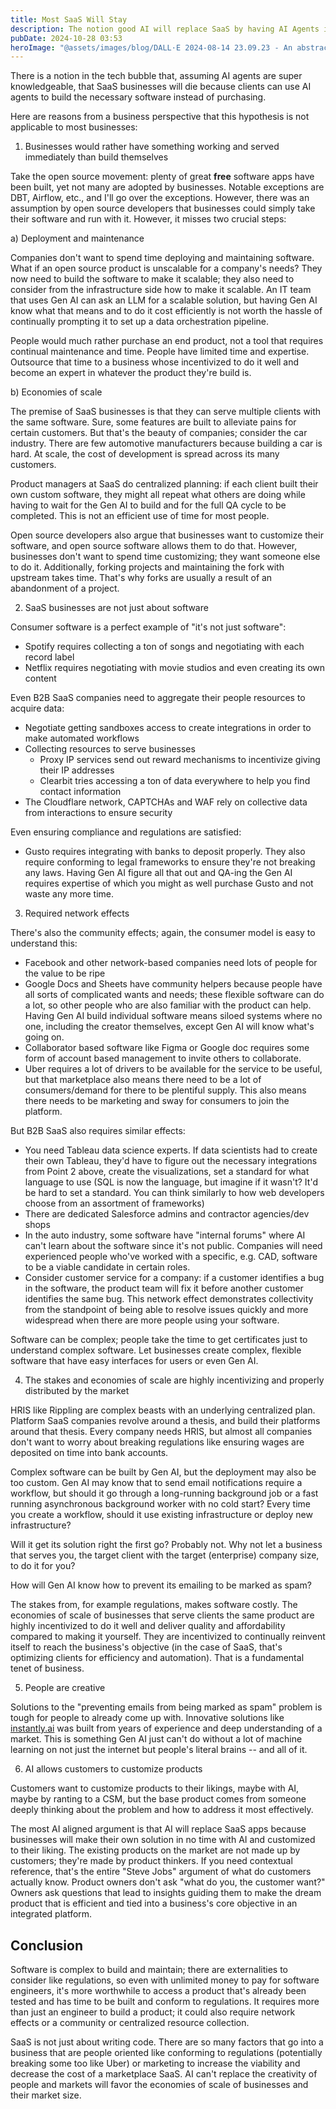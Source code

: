 ```yaml
---
title: Most SaaS Will Stay
description: The notion good AI will replace SaaS by having AI Agents ignores the tenets of scaled business
pubDate: 2024-10-28 03:53
heroImage: "@assets/images/blog/DALL·E 2024-08-14 23.09.23 - An abstract representation of software solving efficiency problems. Show a modern software interface with a mix of gears and brain-like structures int.webp"
---
```


There is a notion in the tech bubble that, assuming AI agents are super knowledgeable,
that SaaS businesses will die because clients can use AI agents to build the necessary
software instead of purchasing.

Here are reasons from a business perspective that this hypothesis is not applicable to
most businesses:

1. Businesses would rather have something working and served immediately than build themselves

Take the open source movement: plenty of great **free** software apps have been built, yet not
many are adopted by businesses. Notable exceptions are DBT, Airflow, etc., and I'll go over the
exceptions. However, there was an assumption by open source developers that businesses could
simply take their software and run with it. However, it misses two crucial steps:

a) Deployment and maintenance

Companies don't want to spend time deploying and maintaining software. What if an open source
product is unscalable for a company's needs? They now need to build the software to make it
scalable; they also need to consider from the infrastructure side how to make it scalable.
An IT team that uses Gen AI can ask an LLM for a scalable solution, but having Gen AI know
what that means and to do it cost efficiently is not worth the hassle of continually prompting
it to set up a data orchestration pipeline.

People would much rather purchase an end product, not a tool that requires continual maintenance
and time. People have limited time and expertise. Outsource that time to a business whose incentivized
to do it well and become an expert in whatever the product they're build is.

b) Economies of scale

The premise of SaaS businesses is that they can serve multiple clients with the same software.
Sure, some features are built to alleviate pains for certain customers. But that's the beauty
of companies; consider the car industry. There are few automotive manufacturers because building
a car is hard. At scale, the cost of development is spread across its many customers.

Product managers at SaaS do centralized planning: if each client built their own custom software,
they might all repeat what others are doing while having to wait for the Gen AI to build and
for the full QA cycle to be completed. This is not an efficient use of time for most people.

Open source developers also argue that businesses want to customize their software, and open
source software allows them to do that. However, businesses don't want to spend time customizing;
they want someone else to do it. Additionally, forking projects and maintaining the fork with upstream
takes time. That's why forks are usually a result of an abandonment of a project.

2. SaaS businesses are not just about software

Consumer software is a perfect example of "it's not just software":
- Spotify requires collecting a ton of songs and negotiating with each record label
- Netflix requires negotiating with movie studios and even creating its own content

Even B2B SaaS companies need to aggregate their people resources to acquire data:
- Negotiate getting sandboxes access to create integrations in order to make automated workflows
- Collecting resources to serve businesses
  - Proxy IP services send out reward mechanisms to incentivize giving their IP addresses
  - Clearbit tries accessing a ton of data everywhere to help you find contact information
- The Cloudflare network, CAPTCHAs and WAF rely on collective data from interactions to ensure security

Even ensuring compliance and regulations are satisfied:
- Gusto requires integrating with banks to deposit properly. They also require conforming to
  legal frameworks to ensure they're not breaking any laws. Having Gen AI figure all that out
  and QA-ing the Gen AI requires expertise of which you might as well purchase Gusto and not waste
  any more time.

3. Required network effects

There's also the community effects; again, the consumer model is easy to understand this:
- Facebook and other network-based companies need lots of people for the value to be ripe
- Google Docs and Sheets have community helpers because people have all sorts of complicated
  wants and needs; these flexible software can do a lot, so other people who are also familiar
  with the product can help. Having Gen AI build individual software means siloed systems
  where no one, including the creator themselves, except Gen AI will know what's going on.
- Collaborator based software like Figma or Google doc requires some form of account based
  management to invite others to collaborate.
- Uber requires a lot of drivers to be available for the service to be useful, but that marketplace
  also means there need to be a lot of consumers/demand for there to be plentiful supply. This also
  means there needs to be marketing and sway for consumers to join the platform.

But B2B SaaS also requires similar effects:
- You need Tableau data science experts. If data scientists had to create their own Tableau,
  they'd have to figure out the necessary integrations from Point 2 above, create the visualizations,
  set a standard for what language to use (SQL is now the language, but imagine if it wasn't? It'd be
  hard to set a standard. You can think similarly to how web developers choose from an assortment of
  frameworks)
- There are dedicated Salesforce admins and contractor agencies/dev shops
- In the auto industry, some software have "internal forums" where AI can't learn about the
  software since it's not public. Companies will need experienced people who've worked with
  a specific, e.g. CAD, software to be a viable candidate in certain roles.
- Consider customer service for a company: if a customer identifies a bug in the software,
  the product team will fix it before another customer identifies the same bug. This network
  effect demonstrates collectivity from the standpoint of being able to resolve issues quickly
  and more widespread when there are more people using your software.

Software can be complex; people take the time to get certificates just to understand complex
software. Let businesses create complex, flexible software that have easy interfaces for users
or even Gen AI.

4. The stakes and economies of scale are highly incentivizing and properly distributed by the market

HRIS like Rippling are complex beasts with an underlying centralized plan. Platform SaaS companies
revolve around a thesis, and build their platforms around that thesis. Every company needs HRIS,
but almost all companies don't want to worry about breaking regulations like ensuring wages are
deposited on time into bank accounts.

Complex software can be built by Gen AI, but the deployment may also be too custom. Gen AI may
know that to send email notifications require a workflow, but should it go through a long-running
background job or a fast running asynchronous background worker with no cold start? Every time
you create a workflow, should it use existing infrastructure or deploy new infrastructure?

Will it get its solution right the first go? Probably not. Why not let a business that serves
you, the target client with the target (enterprise) company size, to do it for you?

How will Gen AI know how to prevent its emailing to be marked as spam?

The stakes from, for example regulations, makes software costly. The economies of scale
of businesses that serve clients the same product are highly incentivized to do it well and
deliver quality and affordability compared to making it yourself. They are incentivized
to continually reinvent itself to reach the business's objective (in the case of SaaS, that's
optimizing clients for efficiency and automation). That is a fundamental tenet of business.

5. People are creative

Solutions to the "preventing emails from being marked as spam" problem is tough for people to already come up with.
Innovative solutions like [instantly.ai](https://instantly.ai) was built from years of experience
and deep understanding of a market. This is something Gen AI just can't do without a lot of machine
learning on not just the internet but people's literal brains -- and all of it.

6. AI allows customers to customize products

Customers want to customize products to their likings, maybe with AI, maybe by ranting to a CSM,
but the base product comes from someone deeply thinking about the problem and how to address it
most effectively.

The most AI aligned argument is that AI will replace SaaS apps because businesses will make their own
solution in no time with AI and customized to their liking. The existing products on the market are
not made up by customers; they're made by product thinkers. If you need contextual reference, that's
the entire "Steve Jobs" argument of what do customers actually know. Product owners don't ask "what
do you, the customer want?" Owners ask questions that lead to insights guiding them to make the dream
product that is efficient and tied into a business's core objective in an integrated platform.

## Conclusion

Software is complex to build and maintain; there are externalities to consider like regulations, so
even with unlimited money to pay for software engineers, it's more worthwhile to access a product
that's already been tested and has time to be built and conform to regulations. It requires more than
just an engineer to build a product; it could also require network effects or a community or centralized
resource collection.

SaaS is not just about writing code. There are so many factors that go into a business that are people
oriented like conforming to regulations (potentially breaking some too like Uber) or marketing to
increase the viability and decrease the cost of a marketplace SaaS. AI can't replace the creativity of
people and markets will favor the economies of scale of businesses and their market size.
